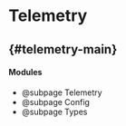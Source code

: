 Telemetry
=============================
## {#telemetry-main}

#### Modules

 - @subpage Telemetry
 - @subpage Config
 - @subpage Types
